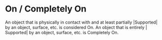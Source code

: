 # On / Completely On

An object that is physically in contact with and at least partially |Supported|
by an object, surface, etc. is considered On. An object that is entirely |
Supported| by an object, surface, etc. is Completely On.

